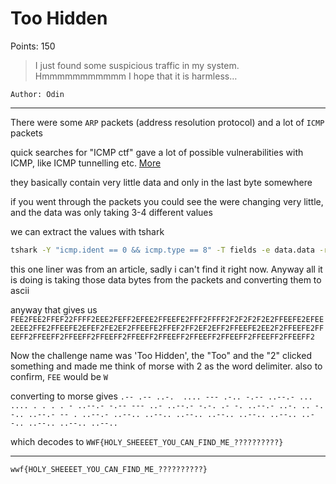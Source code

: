 # Too Hidden

Points: 150

> I just found some suspicious traffic in my system. Hmmmmmmmmmmm I hope that it is harmless…

`Author: Odin`

---

There were some `ARP` packets (address resolution protocol) and a lot of `ICMP` packets

quick searches for "ICMP ctf" gave a lot of possible vulnerabilities with ICMP, like ICMP tunnelling etc. [More](https://www.packetsafari.com/blog/2023/01/13/ctf-pcap-challenges/)

they basically contain very little data and only in the last byte somewhere

if you went through the packets you could see the were changing very little, and the data
was only taking 3-4 different values

we can extract the values with tshark

```sh
tshark -Y "icmp.ident == 0 && icmp.type == 8" -T fields -e data.data -r chall.pcapng | awk '{printf "%s", $1}' | xxd -r -p | xxd -r -p
```

this one liner was from an article, sadly i can't find it right now. Anyway all it is doing is 
taking those data bytes from the packets and converting them to ascii

anyway that gives us `FEE2FEE2FFEF22FFFF2EEE2FEFF2EFEE2FFEEFE2FFF2FFFF2F2F2F2F2E2FFEEFE2EFEE2EEE2FFE2FFEEFE2EFEF2FE2EF2FFEEFE2FFEF2FF2EF2EFF2FFEEFE2EE2F2FFEEFE2FFEEFF2FFEEFF2FFEEFF2FFEEFF2FFEEFF2FFEEFF2FFEEFF2FFEEFF2FFEEFF2FFEEFF2`

Now the challenge name was 'Too Hidden', the "Too" and the "2" clicked something and made
me think of morse with 2 as the word delimiter. also to confirm, `FEE` would be `W`

converting to morse gives 
`.-- .-- ..-.  .... --- .-.. -.-- ..--.- ... .... . . . . - ..--.- -.-- --- ..- ..--.- -.-. .- -. ..--.- ..-. .. -. -.. ..--.- -- . ..--.- ..--.. ..--.. ..--.. ..--.. ..--.. ..--.. ..--.. ..--.. ..--.. ..--.. `

which decodes to `WWF{HOLY_SHEEEET_YOU_CAN_FIND_ME_??????????}`

---

```sh
wwf{HOLY_SHEEEET_YOU_CAN_FIND_ME_??????????}
```
